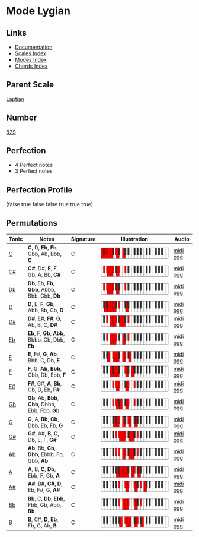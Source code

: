 # Mode Lygian

## Links

- [Documentation](index.md)
- [Scales Index](Scales.md)
- [Modes Index](Modes.md)
- [Chords Index](Chords.md)

## Parent Scale

[Laptian](ScaleLaptian.md)

## Number

[829](https://ianring.com/musictheory/scales/829)

## Perfection

- 4 Perfect notes
- 3 Perfect notes

## Perfection Profile

[false true false false true true true]

## Permutations

| Tonic | Notes | Signature | Illustration | Audio |
|-------|-------|-----------|--------------|-------|
| [C](ModeCNaturalLygian.md) | **C**, D, **Eb**, **Fb**, Gbb, Ab, Bbb, **C** | C | ![CNaturalLygian](ModeCNaturalLygian.png) | [midi](ModeCNaturalLygian.mid) [ogg](ModeCNaturalLygian.ogg) |
| [C#](ModeCSharpLygian.md) | **C#**, D#, **E**, **F**, Gb, A, Bb, **C#** | C | ![CSharpLygian](ModeCSharpLygian.png) | [midi](ModeCSharpLygian.mid) [ogg](ModeCSharpLygian.ogg) |
| [Db](ModeDFlatLygian.md) | **Db**, Eb, **Fb**, **Gbb**, Abbb, Bbb, Cbb, **Db** | C | ![DFlatLygian](ModeDFlatLygian.png) | [midi](ModeDFlatLygian.mid) [ogg](ModeDFlatLygian.ogg) |
| [D](ModeDNaturalLygian.md) | **D**, E, **F**, **Gb**, Abb, Bb, Cb, **D** | C | ![DNaturalLygian](ModeDNaturalLygian.png) | [midi](ModeDNaturalLygian.mid) [ogg](ModeDNaturalLygian.ogg) |
| [D#](ModeDSharpLygian.md) | **D#**, E#, **F#**, **G**, Ab, B, C, **D#** | C | ![DSharpLygian](ModeDSharpLygian.png) | [midi](ModeDSharpLygian.mid) [ogg](ModeDSharpLygian.ogg) |
| [Eb](ModeEFlatLygian.md) | **Eb**, F, **Gb**, **Abb**, Bbbb, Cb, Dbb, **Eb** | C | ![EFlatLygian](ModeEFlatLygian.png) | [midi](ModeEFlatLygian.mid) [ogg](ModeEFlatLygian.ogg) |
| [E](ModeENaturalLygian.md) | **E**, F#, **G**, **Ab**, Bbb, C, Db, **E** | C | ![ENaturalLygian](ModeENaturalLygian.png) | [midi](ModeENaturalLygian.mid) [ogg](ModeENaturalLygian.ogg) |
| [F](ModeFNaturalLygian.md) | **F**, G, **Ab**, **Bbb**, Cbb, Db, Ebb, **F** | C | ![FNaturalLygian](ModeFNaturalLygian.png) | [midi](ModeFNaturalLygian.mid) [ogg](ModeFNaturalLygian.ogg) |
| [F#](ModeFSharpLygian.md) | **F#**, G#, **A**, **Bb**, Cb, D, Eb, **F#** | C | ![FSharpLygian](ModeFSharpLygian.png) | [midi](ModeFSharpLygian.mid) [ogg](ModeFSharpLygian.ogg) |
| [Gb](ModeGFlatLygian.md) | **Gb**, Ab, **Bbb**, **Cbb**, Dbbb, Ebb, Fbb, **Gb** | C | ![GFlatLygian](ModeGFlatLygian.png) | [midi](ModeGFlatLygian.mid) [ogg](ModeGFlatLygian.ogg) |
| [G](ModeGNaturalLygian.md) | **G**, A, **Bb**, **Cb**, Dbb, Eb, Fb, **G** | C | ![GNaturalLygian](ModeGNaturalLygian.png) | [midi](ModeGNaturalLygian.mid) [ogg](ModeGNaturalLygian.ogg) |
| [G#](ModeGSharpLygian.md) | **G#**, A#, **B**, **C**, Db, E, F, **G#** | C | ![GSharpLygian](ModeGSharpLygian.png) | [midi](ModeGSharpLygian.mid) [ogg](ModeGSharpLygian.ogg) |
| [Ab](ModeAFlatLygian.md) | **Ab**, Bb, **Cb**, **Dbb**, Ebbb, Fb, Gbb, **Ab** | C | ![AFlatLygian](ModeAFlatLygian.png) | [midi](ModeAFlatLygian.mid) [ogg](ModeAFlatLygian.ogg) |
| [A](ModeANaturalLygian.md) | **A**, B, **C**, **Db**, Ebb, F, Gb, **A** | C | ![ANaturalLygian](ModeANaturalLygian.png) | [midi](ModeANaturalLygian.mid) [ogg](ModeANaturalLygian.ogg) |
| [A#](ModeASharpLygian.md) | **A#**, B#, **C#**, **D**, Eb, F#, G, **A#** | C | ![ASharpLygian](ModeASharpLygian.png) | [midi](ModeASharpLygian.mid) [ogg](ModeASharpLygian.ogg) |
| [Bb](ModeBFlatLygian.md) | **Bb**, C, **Db**, **Ebb**, Fbb, Gb, Abb, **Bb** | C | ![BFlatLygian](ModeBFlatLygian.png) | [midi](ModeBFlatLygian.mid) [ogg](ModeBFlatLygian.ogg) |
| [B](ModeBNaturalLygian.md) | **B**, C#, **D**, **Eb**, Fb, G, Ab, **B** | C | ![BNaturalLygian](ModeBNaturalLygian.png) | [midi](ModeBNaturalLygian.mid) [ogg](ModeBNaturalLygian.ogg) |
